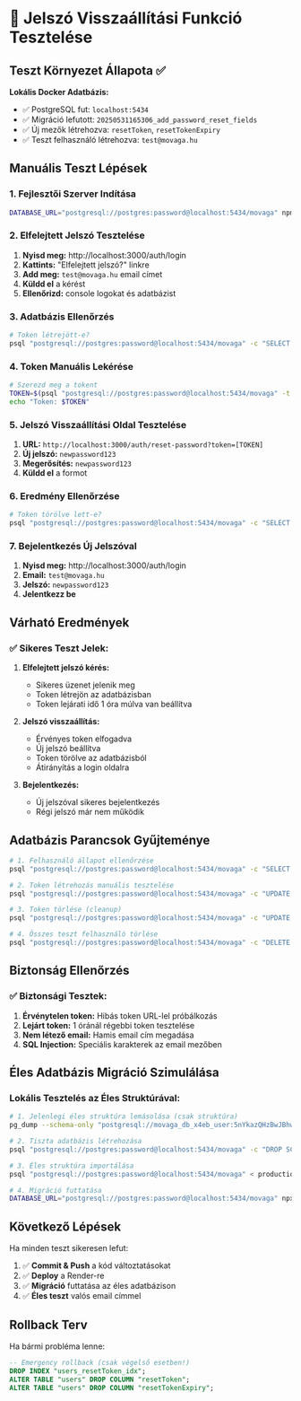 # 🧪 Jelszó Visszaállítási Funkció Tesztelése

## Teszt Környezet Állapota ✅

**Lokális Docker Adatbázis:**
- ✅ PostgreSQL fut: `localhost:5434`
- ✅ Migráció lefutott: `20250531165306_add_password_reset_fields`
- ✅ Új mezők létrehozva: `resetToken`, `resetTokenExpiry`
- ✅ Teszt felhasználó létrehozva: `test@movaga.hu`

## Manuális Teszt Lépések

### 1. **Fejlesztői Szerver Indítása**
```bash
DATABASE_URL="postgresql://postgres:password@localhost:5434/movaga" npm run dev
```

### 2. **Elfelejtett Jelszó Tesztelése**

1. **Nyisd meg:** http://localhost:3000/auth/login
2. **Kattints:** "Elfelejtett jelszó?" linkre
3. **Add meg:** `test@movaga.hu` email címet
4. **Küldd el** a kérést
5. **Ellenőrizd:** console logokat és adatbázist

### 3. **Adatbázis Ellenőrzés**
```bash
# Token létrejött-e?
psql "postgresql://postgres:password@localhost:5434/movaga" -c "SELECT email, resetToken, resetTokenExpiry FROM users WHERE email = 'test@movaga.hu';"
```

### 4. **Token Manuális Lekérése**
```bash
# Szerezd meg a tokent
TOKEN=$(psql "postgresql://postgres:password@localhost:5434/movaga" -t -c "SELECT resetToken FROM users WHERE email = 'test@movaga.hu';")
echo "Token: $TOKEN"
```

### 5. **Jelszó Visszaállítási Oldal Tesztelése**
1. **URL:** `http://localhost:3000/auth/reset-password?token=[TOKEN]`
2. **Új jelszó:** `newpassword123`
3. **Megerősítés:** `newpassword123`
4. **Küldd el** a formot

### 6. **Eredmény Ellenőrzése**
```bash
# Token törölve lett-e?
psql "postgresql://postgres:password@localhost:5434/movaga" -c "SELECT email, resetToken, resetTokenExpiry FROM users WHERE email = 'test@movaga.hu';"
```

### 7. **Bejelentkezés Új Jelszóval**
1. **Nyisd meg:** http://localhost:3000/auth/login  
2. **Email:** `test@movaga.hu`
3. **Jelszó:** `newpassword123`
4. **Jelentkezz be**

## Várható Eredmények

### ✅ **Sikeres Teszt Jelek:**

1. **Elfelejtett jelszó kérés:**
   - Sikeres üzenet jelenik meg
   - Token létrejön az adatbázisban
   - Token lejárati idő 1 óra múlva van beállítva

2. **Jelszó visszaállítás:**
   - Érvényes token elfogadva
   - Új jelszó beállítva
   - Token törölve az adatbázisból
   - Átirányítás a login oldalra

3. **Bejelentkezés:**
   - Új jelszóval sikeres bejelentkezés
   - Régi jelszó már nem működik

## Adatbázis Parancsok Gyűjteménye

```bash
# 1. Felhasználó állapot ellenőrzése
psql "postgresql://postgres:password@localhost:5434/movaga" -c "SELECT * FROM users WHERE email = 'test@movaga.hu';"

# 2. Token létrehozás manuális tesztelése
psql "postgresql://postgres:password@localhost:5434/movaga" -c "UPDATE users SET resetToken = 'manual-test-token', resetTokenExpiry = NOW() + INTERVAL '1 hour' WHERE email = 'test@movaga.hu';"

# 3. Token törlése (cleanup)
psql "postgresql://postgres:password@localhost:5434/movaga" -c "UPDATE users SET resetToken = NULL, resetTokenExpiry = NULL WHERE email = 'test@movaga.hu';"

# 4. Összes teszt felhasználó törlése
psql "postgresql://postgres:password@localhost:5434/movaga" -c "DELETE FROM users WHERE email LIKE '%test%';"
```

## Biztonság Ellenőrzés

### ✅ **Biztonsági Tesztek:**

1. **Érvénytelen token:** Hibás token URL-lel próbálkozás
2. **Lejárt token:** 1 óránál régebbi token tesztelése  
3. **Nem létező email:** Hamis email cím megadása
4. **SQL Injection:** Speciális karakterek az email mezőben

## Éles Adatbázis Migráció Szimulálása

### Lokális Tesztelés az Éles Struktúrával:

```bash
# 1. Jelenlegi éles struktúra lemásolása (csak struktúra)
pg_dump --schema-only "postgresql://movaga_db_x4eb_user:5nYkazQHzBwJBhwoYKW7lZ3lIePi0JhE@dpg-d0cvd9buibrs73dgvci0-a.oregon-postgres.render.com/movaga_db_x4eb" > production_schema.sql

# 2. Tiszta adatbázis létrehozása
psql "postgresql://postgres:password@localhost:5434/movaga" -c "DROP SCHEMA public CASCADE; CREATE SCHEMA public;"

# 3. Éles struktúra importálása
psql "postgresql://postgres:password@localhost:5434/movaga" < production_schema.sql

# 4. Migráció futtatása
DATABASE_URL="postgresql://postgres:password@localhost:5434/movaga" npx prisma migrate deploy
```

## Következő Lépések

Ha minden teszt sikeresen lefut:

1. ✅ **Commit & Push** a kód változtatásokat
2. ✅ **Deploy** a Render-re  
3. ✅ **Migráció** futtatása az éles adatbázison
4. ✅ **Éles teszt** valós email címmel

## Rollback Terv

Ha bármi probléma lenne:

```sql
-- Emergency rollback (csak végelső esetben!)
DROP INDEX "users_resetToken_idx";
ALTER TABLE "users" DROP COLUMN "resetToken";
ALTER TABLE "users" DROP COLUMN "resetTokenExpiry";
``` 